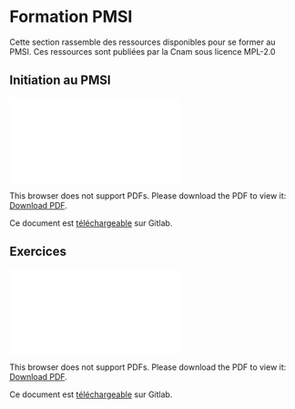 # Formation PMSI
<!-- SPDX-License-Identifier: MPL-2.0 -->

Cette section rassemble des ressources disponibles pour se former au PMSI. Ces ressources sont publiées par la Cnam sous licence MPL-2.0

## Initiation au PMSI

<object data="../../../files/Cnam/2020-04-30_CNAM_Formation-PMSI_MLP-2.0.pdf" type="application/pdf" width="750px" height="750px">
    <embed src="../../../files/Cnam/2020-04-30_CNAM_Formation-PMSI_MLP-2.0.pdf" type="application/pdf">
        <p>This browser does not support PDFs. Please download the PDF to view it: <a href="../../../files/Cnam/2020-04-30_CNAM_Formation-PMSI_MLP-2.0.pdf">Download PDF</a>.</p>
    </embed>
</object>

Ce document est [téléchargeable](../../../files/Cnam/2020-04-30_CNAM_Formation-PMSI_MLP-2.0.pdf) sur Gitlab.

## Exercices

<object data="../../../files/Cnam/2020-04-30_CNAM_Enoncés-EXERCICES-TOUS-PMSI-fev-2019_MLP-2.0.pdf" type="application/pdf" width="750px" height="750px">
    <embed src="../../../files/Cnam/2020-04-30_CNAM_Enoncés-EXERCICES-TOUS-PMSI-fev-2019_MLP-2.0.pdf" type="application/pdf">
        <p>This browser does not support PDFs. Please download the PDF to view it: <a href="../../../files/Cnam/2020-04-30_CNAM_Enoncés-EXERCICES-TOUS-PMSI-fev-2019_MLP-2.0.pdf">Download PDF</a>.</p>
    </embed>
</object>

Ce document est [téléchargeable](../../../files/Cnam/2020-04-30_CNAM_Enoncés-EXERCICES-TOUS-PMSI-fev-2019_MLP-2.0.pdf) sur Gitlab.